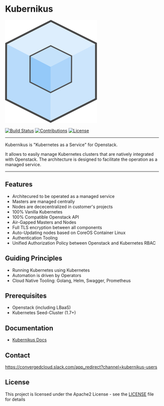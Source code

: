 # Kubernikus

[![Kubernikus](/assets/kubernikus.svg)](https://github.com/sapcc/kubernikus)

[![Build Status](https://travis-ci.org/sapcc/kubernikus.svg?branch=master)](https://travis-ci.org/sapcc/kubernikus)
[![Contributions](https://img.shields.io/badge/contributions-welcome-brightgreen.svg)](https://travis-ci.org/sapcc/kubernikus.svg?branch=master)
[![License](https://img.shields.io/badge/license-Apache-blue.svg)](http://www.apache.org/licenses/LICENSE-2.0.txt)

----

Kubernikus is "Kubernetes as a Service" for Openstack.

It allows to easily manage Kubernetes clusters that are natively integrated with Openstack. The architecture is designed to facilitate the operation as a managed service.

----

## Features

  * Architecured to be operated as a managed service
  * Masters are managed centrally
  * Nodes are dececentralized in customer's projects
  * 100% Vanilla Kubernetes
  * 100% Compatible Openstack API
  * Air-Gapped Masters and Nodes
  * Full TLS encryption between all components
  * Auto-Updating nodes based on CoreOS Container Linux
  * Authentication Tooling
  * Unified Authorization Policy between Openstack and Kubernetes RBAC

## Guiding Principles

  * Running Kubernetes using Kubernetes
  * Automation is driven by Operators
  * Cloud Native Tooling: Golang, Helm, Swagger, Prometheus

## Prerequisites

  * Openstack (including LBaaS)
  * Kubernetes Seed-Cluster (1.7+)

## Documentation

  * [Kubernikus Docs](./docs/)
  
## Contact

https://convergedcloud.slack.com/app_redirect?channel=kubernikus-users

## License
This project is licensed under the Apache2 License - see the [LICENSE](LICENSE) file for details
